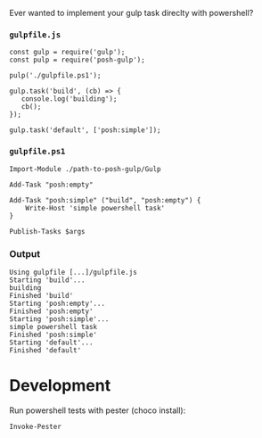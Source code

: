 Ever wanted to implement your gulp task direclty with powershell?

### `gulpfile.js`
```
const gulp = require('gulp');
const pulp = require('posh-gulp');

pulp('./gulpfile.ps1');

gulp.task('build', (cb) => {
   console.log('building');
   cb();
});

gulp.task('default', ['posh:simple']);
```

### `gulpfile.ps1`
```
Import-Module ./path-to-posh-gulp/Gulp

Add-Task "posh:empty"

Add-Task "posh:simple" ("build", "posh:empty") {
    Write-Host 'simple powershell task'
}

Publish-Tasks $args
```

### Output
```
Using gulpfile [...]/gulpfile.js
Starting 'build'...
building
Finished 'build'
Starting 'posh:empty'...
Finished 'posh:empty'
Starting 'posh:simple'...
simple powershell task
Finished 'posh:simple'
Starting 'default'...
Finished 'default'
```

Development
===========
Run powershell tests with pester (choco install):
```
Invoke-Pester
```
